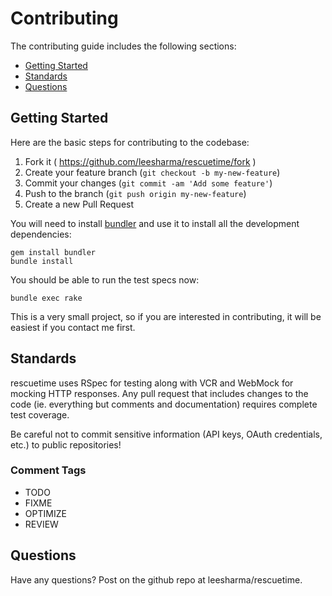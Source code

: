 # Contributing

The contributing guide includes the following sections:

* [Getting Started](#getting-started)
* [Standards](#standards)
* [Questions](#questions)

## Getting Started

Here are the basic steps for contributing to the codebase:

1. Fork it ( https://github.com/leesharma/rescuetime/fork )
2. Create your feature branch (`git checkout -b my-new-feature`)
3. Commit your changes (`git commit -am 'Add some feature'`)
4. Push to the branch (`git push origin my-new-feature`)
5. Create a new Pull Request

You will need to install [bundler](http://gembundler.com/) and use it to install all the development dependencies:

```console
gem install bundler
bundle install
```

You should be able to run the test specs now:

```console
bundle exec rake
```

This is a very small project, so if you are interested in contributing, it will be easiest if you contact me first.

## Standards

rescuetime uses RSpec for testing along with VCR and WebMock for mocking HTTP responses. Any pull request that includes changes to the code (ie. everything but comments and documentation) requires complete test coverage.

Be careful not to commit sensitive information (API keys, OAuth credentials, etc.) to public repositories!

### Comment Tags

* TODO
* FIXME
* OPTIMIZE
* REVIEW

## Questions

Have any questions? Post on the github repo at leesharma/rescuetime.

